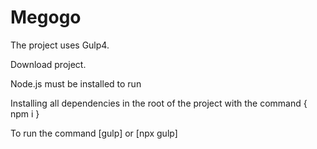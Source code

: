# Megogo

<p>The project uses Gulp4.</p>
<p>Download project.</p>
<p>Node.js must be installed to run</p>
<p>Installing all dependencies in the root of the project with the command { npm i }</p>
<p>To run the command [gulp] or [npx gulp]</p>
